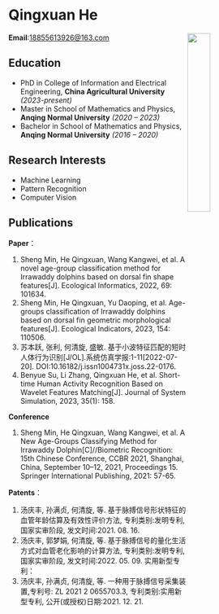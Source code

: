 # Qingxuan He

 **Email**:18855613926@163.com<img align="right" src="./DSC_2470.jpg" width="30%" />


## Education
- PhD in College of Information and Electrical Engineering, **China Agricultural University** *(2023-present)*
- Master in School of Mathematics and Physics, **Anqing Normal University** *(2020 – 2023)*
- Bachelor in School of Mathematics and Physics, **Anqing Normal University** *(2016 – 2020)*


                   
## Research Interests
- Machine Learning
- Pattern Recognition
- Computer Vision

## Publications
**Paper**：
1. Sheng Min, He Qingxuan, Wang Kangwei, et al. A novel age-group classification method for Irrawaddy dolphins based on dorsal fin shape features[J]. Ecological Informatics, 2022, 69: 101634.
2. Sheng Min, He Qingxuan, Yu Daoping, et al. Age-groups classification of Irrawaddy dolphins based on dorsal fin geometric morphological features[J]. Ecological Indicators, 2023, 154: 110506.
3. 苏本跃, 张利, 何清旋, 盛敏. 基于小波特征匹配的短时人体行为识别[J/OL].系统仿真学报:1-11[2022-07-20]. DOI:10.16182/j.issn1004731x.joss.22-0176. 
4. Benyue Su, Li Zhang, Qingxuan He, et al. Short-time Human Activity Recognition Based on Wavelet Features Matching[J]. Journal of System Simulation, 2023, 35(1): 158.

**Conference**
1. Sheng Min, He Qingxuan, Wang Kangwei, et al. A New Age-Groups Classifying Method for Irrawaddy Dolphin[C]//Biometric Recognition: 15th Chinese Conference, CCBR 2021, Shanghai, China, September 10–12, 2021, Proceedings 15. Springer International Publishing, 2021: 57-65.

**Patents**：
1. 汤庆丰, 孙满贞, 何清旋, 等. 基于脉搏信号形状特征的血管年龄估算及有效性评价方法, 专利类别:发明专利, 国家实审阶段, 发文时间:2021. 08. 16.
2. 汤庆丰, 郭梦娟, 何清旋, 等. 基于脉搏信号的量化生活方式对血管老化影响的计算方法, 专利类别:发明专利, 国家实审阶段, 发文时间:2022. 05. 09.
实用新型专利：
3. 汤庆丰, 孙满贞, 何清旋, 等. 一种用于脉搏信号采集装置,专利号: ZL 2021 2 0655703.3, 专利类别:实用新型专利, 公开(或授权)日期:2021. 12. 21.
